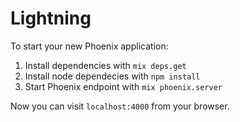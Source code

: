 # Lightning

To start your new Phoenix application:

1. Install dependencies with `mix deps.get`
2. Install node dependecies with `npm install`
3. Start Phoenix endpoint with `mix phoenix.server`

Now you can visit `localhost:4000` from your browser.
